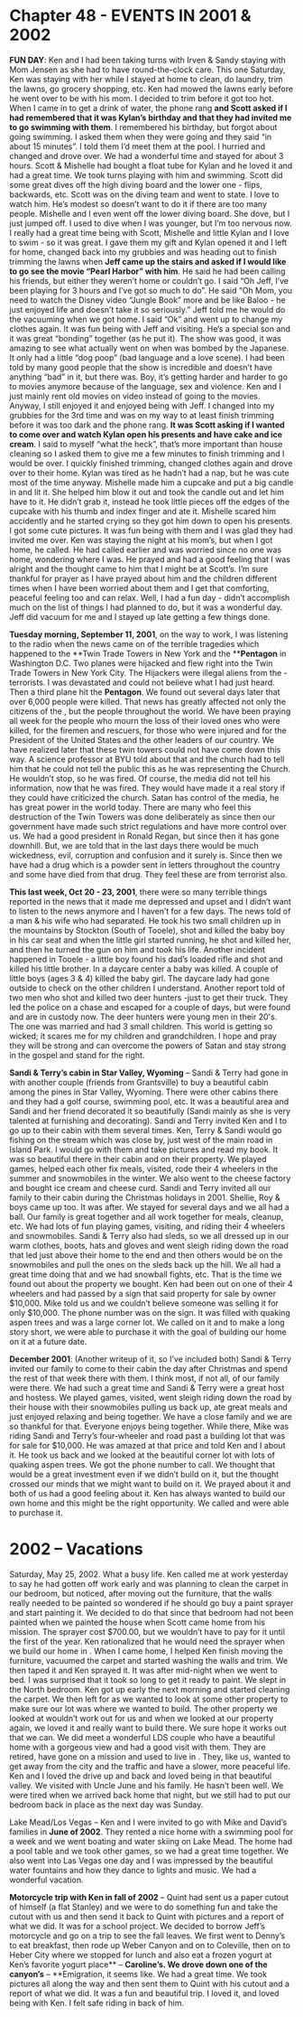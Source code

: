 # Chapter 48 - EVENTS IN 2001 & 2002

**FUN DAY**: Ken and I had been taking turns with Irven & Sandy staying with Mom Jensen as she had to have round-the-clock care.  This one Saturday, Ken was staying with her while I stayed at home to clean, do laundry, trim the lawns, go grocery shopping, etc.  Ken had mowed the lawns early before he went over to be with his mom.  I decided to trim before it got too hot.  When I came in to get a drink of water, the phone rang **and Scott asked if I had remembered that it was Kylan’s birthday and that they had invited me to go swimming with them**.  I remembered his birthday, but forgot about going swimming.  I asked them when they were going and they said “in about 15 minutes”.  I told them I’d meet them at the  pool.  I hurried and changed and drove over.  We had a wonderful time and stayed for about 3 hours.  Scott & Mishelle had bought a float tube for Kylan and he loved it and had a great time.  We took turns playing with him and swimming.  Scott did some great dives off the high diving board and the lower one - flips, backwards, etc.  Scott was on the  diving team and went to state.  I love to watch him.  He’s modest so doesn’t want to do it if there are too many people.  Mishelle and I even went off the lower diving board.  She dove, but I just jumped off.  I used to dive when I was younger, but I’m too nervous now.  I really had a great time being with Scott, Mishelle and little Kylan and I love to swim - so it was great.
I gave them my gift and Kylan opened it and I left for home, changed back into my grubbies and was heading out to finish trimming the lawns when **Jeff came up the stairs and asked if I would like to go see the movie “Pearl Harbor” with him**.  He said he had been calling his friends, but either they weren’t home or couldn’t go.  I said “Oh Jeff, I’ve been playing for 3 hours and I’ve got so much to do”.  He said “Oh Mom, you need to watch the Disney video “Jungle Book” more and be like Baloo - he just enjoyed life and doesn’t take it so seriously.”  Jeff told me he would do the vacuuming when we got home.  I said “Ok” and went up to change my clothes again.  It was fun being with Jeff and visiting.  He’s a special son and it was great “bonding” together (as he put it).  The show was good, it was amazing to see what actually went on when  was bombed by the Japanese.  It only had a little “dog poop” (bad language and a love scene). I had been told by many good people that the show is incredible and doesn’t have anything “bad” in it, but there was.  Boy, it’s getting harder and harder to go to movies anymore because of the language, sex and violence.  Ken and I just mainly rent old movies on video instead of going to the movies.
Anyway, I still enjoyed it and enjoyed being with Jeff.  I changed into my grubbies for the 3rd time and was on my way to at least finish trimming before it was too dark and the phone rang.  **It was Scott asking if I wanted to come over and watch Kylan open his presents and have cake and ice cream**.  I said to myself “what the heck”, that’s more important than house cleaning so I asked them to give me a few minutes to finish trimming and I would be over.  I quickly finished trimming, changed clothes again and drove over to their home.  Kylan was tired as he hadn’t had a nap, but he was cute most of the time anyway.  Mishelle made him a cupcake and put a big candle in and lit it.  She helped him blow it out and took the candle out and let him have to it.  He didn’t grab it, instead he took little pieces off the edges of the cupcake with his thumb and index finger and ate it.  Mishelle scared him accidently and he started crying so they got him down to open his presents.  I got some cute pictures.  It was fun being with them and I was glad they had invited me over.  Ken was staying the night at his mom’s, but when I got home, he called.  He had called earlier and was worried since no one was home, wondering where I was.  He prayed and had a good feeling that I was alright and the thought came to him that I might be at Scott’s.  I’m sure thankful for prayer as I have prayed about him and the children different times when I have been worried about them and I get that comforting, peaceful feeling too and can relax.  Well, I had a fun day - didn’t accomplish much on the list of things I had planned to do, but it was a wonderful day.  Jeff did vacuum for me and I stayed up late getting a few things done.

**Tuesday morning, September 11, 2001**, on the way to work, I was listening to the radio when the news came on of the terrible tragedies which happened to the **Twin Trade Towers in New York and the ****Pentagon** in Washington D.C.   Two planes were hijacked and flew right into the Twin Trade Towers in New York City.  The Hijackers were illegal aliens from the  - terrorists.   I was devastated and could not believe what I had just heard.  Then a third plane hit the **Pentagon**.  We found out several days later that over 6,000 people were killed.  That news has greatly affected not only the citizens of the , but the people throughout the world.  We have been praying all week for the people who mourn the loss of their loved ones who were killed, for the firemen and rescuers, for those who were injured and for the President of the United States and the other leaders of our country.  We have realized later that these twin towers could not have come down this way.  A science professor at BYU told about that and the church had to tell him that he could not tell the public this as he was representing the Church.  He wouldn’t stop, so he was fired.  Of course, the media did not tell his information, now that he was fired.  They would have made it a real story if they could have criticized the church. Satan has control of the media, he has great power in the world today.  There are many who feel this destruction of the Twin Towers was done deliberately as since then our government have made such strict regulations and have more control over us.  We had a good president in Ronald Regan, but since then it has gone downhill.  But, we are told that in the last days there would be much wickedness, evil, corruption and confusion and it surely is.
Since then we have had a drug which is a powder sent in letters throughout the country and some have died from that drug.  They feel these are from terrorist also.

**This last week, Oct 20 - 23, 2001**, there were so many terrible things reported in the news that it made me depressed and upset and I didn’t want to listen to the news anymore and I haven’t for a few days.  The news told of a man & his wife who had separated.  He took his two small children up in the mountains by Stockton (South of Tooele), shot and killed the baby boy in his car seat and when the little girl started running, he shot and killed her, and then he turned the gun on him and took his life.  Another incident happened in Tooele - a little boy found his dad’s loaded rifle and shot and killed his little brother.  In a daycare center a baby was killed.  A couple of little boys (ages 3 & 4) killed the baby girl.  The daycare lady had gone outside to check on the other children I understand.  Another report told of two men who shot and killed two deer hunters -just to get their truck.  They led the police on a chase and escaped for a couple of days, but were found and are in custody now.  The deer hunters were young men in their 20's.  The one was married and had 3 small children.  This world is getting so wicked; it scares me for my children and grandchildren.  I hope and pray they will be strong and can overcome the powers of Satan and stay strong in the gospel and stand for the right.

**Sandi & Terry’s cabin in Star Valley, Wyoming** – Sandi & Terry had gone in with another couple (friends from Grantsville) to buy a beautiful cabin among the pines in Star Valley, Wyoming.  There were other cabins there and they had a golf course, swimming pool, etc.  It was a beautiful area and Sandi and her friend decorated it so beautifully (Sandi mainly as she is very talented at furnishing and decorating).  Sandi and Terry invited Ken and I to go up to their cabin with them several times.  Ken, Terry & Sandi would go fishing on the stream which was close by, just west of the main road in Island Park.  I would go with them and take pictures and read my book.  It was so beautiful there in their cabin and on their property.  We played games, helped each other fix meals, visited, rode their 4 wheelers in the summer and snowmobiles in the winter.  We also went to the cheese factory and bought ice cream and cheese curd.
Sandi and Terry invited all our family to their cabin during the Christmas holidays in 2001.   Shellie, Roy & boys came up too.  It was after.  We stayed for several days and we all had a ball.  Our family is great together and all work together for meals, cleanup, etc.  We had lots of fun playing games, visiting, and riding their 4 wheelers and snowmobiles.  Sandi & Terry also had sleds, so we all dressed up in our warm clothes, boots, hats and gloves and went sleigh riding down the road that led just above their home to the end and then others would be on the snowmobiles and pull the ones on the sleds back up the hill.  We all had a great time doing that and we had snowball fights, etc.
That is the time we found out about the property we bought.  Ken had been out on one of their 4 wheelers and had passed by a sign that said property for sale by owner $10,000.  Mike told us and we couldn’t believe someone was selling it for only $10,000.  The phone number was on the sign.  It was filled with quaking aspen trees and was a large corner lot.  We called on it and to make a long story short, we were able to purchase it with the goal of building our home on it at a future date.

**December 2001**: (Another writeup of it, so I’ve included both)
Sandi & Terry invited our family to come to their cabin the day after Christmas and spend the rest of that week there with them.  I think most, if not all, of our family were there.  We had such a great time and Sandi & Terry were a great host and hostess.  We played games, visited, went sleigh riding down the road by their house with their snowmobiles pulling us back up, ate great meals and just enjoyed relaxing and being together.  We have a close family and we are so thankful for that.  Everyone enjoys being together.
While there, Mike was riding Sandi and Terry’s four-wheeler and road past a building lot that was for sale for $10,000.  He was amazed at that price and told Ken and I about it.  He took us back and we looked at the beautiful corner lot with lots of quaking aspen trees.  We got the phone number to call.  We thought that would be a great investment even if we didn’t build on it, but the thought crossed our minds that we might want to build on it.  We prayed about it and both of us had a good feeling about it.  Ken has always wanted to build our own home and this might be the right opportunity.  We called and were able to purchase it.


# 2002 – Vacations

Saturday, May 25, 2002.  What a busy life.  Ken called me at work yesterday to say he had gotten off work early and was planning to clean the carpet in our bedroom, but noticed, after moving out the furniture, that the walls really needed to be painted so wondered if he should go buy a paint sprayer and start painting it.  We decided to do that since that bedroom had not been painted when we painted the house when Scott came home from his mission.  The sprayer cost $700.00, but we wouldn’t have to pay for it until the first of the year.  Ken rationalized that he would need the sprayer when we build our home in .  When I came home, I helped Ken finish moving the furniture, vacuumed the carpet and started washing the walls and trim.  We then taped it and Ken sprayed it.  It was after mid-night when we went to bed.  I was surprised that it took so long to get it ready to paint.  We slept in the North bedroom.
Ken got up early the next morning and started cleaning the carpet.  We then left for  as we wanted to look at some other property to make sure our lot was where we wanted to build.  The other property we looked at wouldn’t work out for us and when we looked at our property again, we loved it and really want to build there.  We sure hope it works out that we can.  We did meet a wonderful LDS couple who have a beautiful home with a gorgeous view and had a good visit with them.  They are retired, have gone on a mission and used to live in .  They, like us, wanted to get away from the city and the traffic and have a slower, more peaceful life.  Ken and I loved the drive up and back and loved being in that beautiful valley.  We visited with Uncle June and his family.  He hasn’t been well.  We were tired when we arrived back home that night, but we still had to put our bedroom back in place as the next day was Sunday.

Lake Mead/Los Vegas – Ken and I were invited to go with Mike and David’s families in **June of 2002**.  They rented a nice home with a swimming pool for a week and we went boating and water skiing on Lake Mead.  The home had a pool table and we took other games, so we had a great time together.  We also went into Las Vegas one day and I was impressed by the beautiful water fountains and how they dance to lights and music.  We had a wonderful vacation.

**Motorcycle trip with Ken in fall of 2002** – Quint had sent us a paper cutout of himself (a flat Stanley) and we were to do something fun and take the cutout with us and then send it back to Quint with pictures and a report of what we did.  It was for a school project.  We decided to borrow Jeff’s motorcycle and go on a trip to see the fall leaves.  We first went to Denny’s to eat breakfast, then rode up Weber Canyon and on to Coleville, then on to Heber City where we stopped for lunch and also eat a frozen yogurt at Ken’s favorite yogurt place** – **Caroline’s.  We drove down one of the canyon’s** – **Emigration, it seems like.  We had a great time.  We took pictures all along the way and then sent them to Quint with his cutout and a report of what we did.  It was a fun and beautiful trip.  I loved it, and loved being with Ken.  I felt safe riding in back of him.
